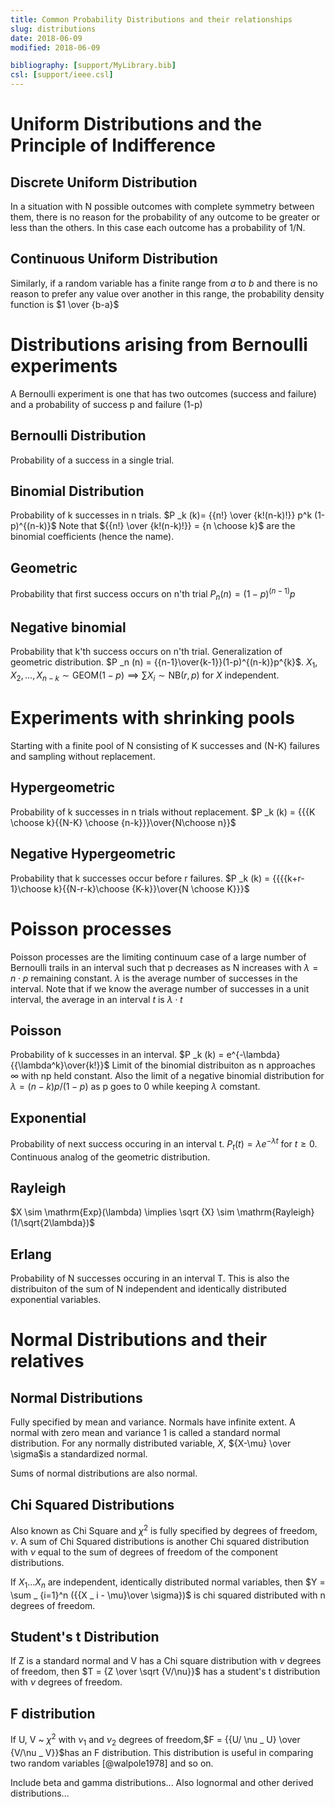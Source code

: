 ```yaml
---
title: Common Probability Distributions and their relationships
slug: distributions
date: 2018-06-09
modified: 2018-06-09

bibliography: [support/MyLibrary.bib]
csl: [support/ieee.csl]
---
```


# Uniform Distributions and the Principle of Indifference

## Discrete Uniform Distribution

In a situation with N possible outcomes with complete symmetry between them, there is no reason for the probability of any outcome to be greater or less than the others. In this case each outcome has a probability of 1/N.

## Continuous Uniform Distribution

Similarly, if a random variable has a finite range from *a* to *b* and there is no reason to prefer any value over another in this range, the probability density function is $1 \over {b-a}$

# Distributions arising from Bernoulli experiments

A Bernoulli experiment is one that has two outcomes (success and failure) and a probability of success p and failure (1-p)

## Bernoulli Distribution

Probability of a success in a single trial.

## Binomial Distribution

Probability of k successes in n trials. $P _k (k)= {{n!} \over {k!(n-k)!}} p^k (1-p)^{(n-k)}$ Note that ${{n!} \over {k!(n-k)!}} = {n \choose k}$ are the binomial coefficients (hence the name).

## Geometric

Probability that first success occurs on n'th trial $P _n (n) = (1-p)^{(n-1)}p$

## Negative binomial

Probability that k'th success occurs on n'th trial. Generalization of geometric distribution. $P _n (n) = {{n-1}\over{k-1}}(1-p)^{(n-k)}p^{k}$. $X _1 , X _2 , ..., X _{n-k} \sim \mathrm{GEOM}(1-p) \implies \sum X _i \sim \mathrm{NB}(r,p)$ for *X* independent.

# Experiments with shrinking pools

Starting with a finite pool of N consisting of K successes and (N-K) failures and sampling without replacement.

## Hypergeometric

Probability of k successes in n trials without replacement. $P _k (k) = {{{K \choose k}{{N-K} \choose {n-k}}}\over{N\choose n}}$

## Negative Hypergeometric

Probability that k successes occur before r failures. $P _k (k) = {{{{k+r-1}\choose k}{{N-r-k}\choose {K-k}}\over{N \choose K}}}$

# Poisson processes

Poisson processes are the limiting continuum case of a large number of Bernoulli trails in an interval such that p decreases as N increases with $\lambda = n \cdot p$ remaining constant. $\lambda$ is the average number of successes in the interval. Note that if we know the average number of successes in a unit interval, the average in an interval *t* is $\lambda \cdot t$

## Poisson

Probability of k successes in an interval. $P _k (k) = e^{-\lambda} {{\lambda^k}\over{k!}}$ Limit of the binomial distribuiton as n approaches $\infty$ with np held constant. Also the limit of a negative binomial distribution for $\lambda = (n-k)p/(1-p)$ as p goes to 0 while keeping $\lambda$ comstant.

## Exponential

Probability of next success occuring in an interval t. $P _t (t) = \lambda e^{-\lambda t}$ for $t \ge 0$. Continuous analog of the geometric distribution.

## Rayleigh

$X \sim \mathrm{Exp}(\lambda) \implies \sqrt {X} \sim \mathrm{Rayleigh}(1/\sqrt{2\lambda})$

## Erlang

Probability of N successes occuring in an interval T. This is also the distribuiton of the sum of N independent and identically distributed exponential variables.

# Normal Distributions and their relatives

## Normal Distributions

Fully specified by mean and variance. Normals have infinite extent. A normal with zero mean and variance 1 is called a standard normal distribution. For any normally distributed variable, $X$, ${X-\mu} \over \sigma$is a standardized normal.

Sums of normal distributions are also normal.

## Chi Squared Distributions

Also known as Chi Square and $\chi ^2$ is
fully specified by degrees of freedom, $\nu$. A sum of Chi Squared distributions is another Chi squared distribution with $\nu$ equal to the sum of degrees of freedom of the component distributions.

If $X _1 ... X _n$ are independent, identically distributed normal variables, then $Y = \sum _ {i=1}^n ({{X _ i - \mu}\over \sigma})$ is chi squared distributed with n degrees of freedom.

## Student's t Distribution

If Z is a standard normal and V has a Chi square distribution with $\nu$ degrees of freedom, then
$T = {Z \over \sqrt {V/\nu}}$ has a student's t distribution with $\nu$ degrees of freedom.

## F distribution 

If U, V ~ $\chi^2$ with $\nu _ 1$ and $\nu _ 2$ degrees of freedom,$F = {{U/ \nu _ U} \over {V/\nu _ V}}$has an F distribution. This distribution is useful in comparing two random 
variables [@walpole1978] and so on.

Include beta and gamma distributions...
Also lognormal and other derived distributions...